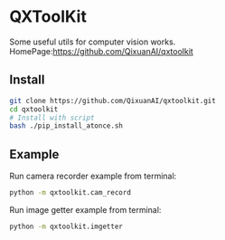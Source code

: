 # QXToolKit
Some useful utils for computer vision works.
HomePage:<https://github.com/QixuanAI/qxtoolkit>

## Install

```bash
git clone https://github.com/QixuanAI/qxtoolkit.git
cd qxtoolkit
# Install with script
bash ./pip_install_atonce.sh
```

## Example

Run camera recorder example from terminal:
```bash
python -m qxtoolkit.cam_record
```

Run image getter example from terminal:
```bash
python -m qxtoolkit.imgetter
```